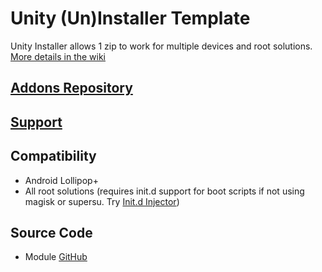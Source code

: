 # Unity (Un)Installer Template
Unity Installer allows 1 zip to work for multiple devices and root solutions. [More details in the wiki](hhttps://github.com/Zackptg5/Unity/wiki)

## [Addons Repository](https://github.com/Zackptg5/Unity-Addons)

## [Support](https://forum.xda-developers.com/apps/magisk/module-audio-modification-library-t3579612)

## Compatibility
* Android Lollipop+
* All root solutions (requires init.d support for boot scripts if not using magisk or supersu. Try [Init.d Injector](https://forum.xda-developers.com/android/software-hacking/mod-universal-init-d-injector-wip-t3692105))

## Source Code
* Module [GitHub](https://github.com/Zackptg5/Unity)
